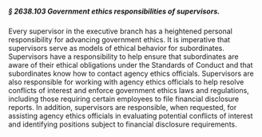 ##### § 2638.103 Government ethics responsibilities of supervisors. #####

Every supervisor in the executive branch has a heightened personal responsibility for advancing government ethics. It is imperative that supervisors serve as models of ethical behavior for subordinates. Supervisors have a responsibility to help ensure that subordinates are aware of their ethical obligations under the Standards of Conduct and that subordinates know how to contact agency ethics officials. Supervisors are also responsible for working with agency ethics officials to help resolve conflicts of interest and enforce government ethics laws and regulations, including those requiring certain employees to file financial disclosure reports. In addition, supervisors are responsible, when requested, for assisting agency ethics officials in evaluating potential conflicts of interest and identifying positions subject to financial disclosure requirements.